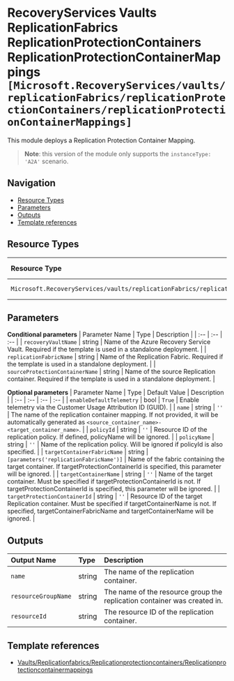 # RecoveryServices Vaults ReplicationFabrics ReplicationProtectionContainers ReplicationProtectionContainerMappings `[Microsoft.RecoveryServices/vaults/replicationFabrics/replicationProtectionContainers/replicationProtectionContainerMappings]`

This module deploys a Replication Protection Container Mapping.

> **Note**: this version of the module only supports the `instanceType: 'A2A'` scenario.

## Navigation

- [Resource Types](#Resource-Types)
- [Parameters](#Parameters)
- [Outputs](#Outputs)
- [Template references](#Template-references)

## Resource Types

| Resource Type | API Version |
| :-- | :-- |
| `Microsoft.RecoveryServices/vaults/replicationFabrics/replicationProtectionContainers/replicationProtectionContainerMappings` | 2021-12-01 |

## Parameters

**Conditional parameters**
| Parameter Name | Type | Description |
| :-- | :-- | :-- |
| `recoveryVaultName` | string | Name of the Azure Recovery Service Vault. Required if the template is used in a standalone deployment. |
| `replicationFabricName` | string | Name of the Replication Fabric. Required if the template is used in a standalone deployment. |
| `sourceProtectionContainerName` | string | Name of the source Replication container. Required if the template is used in a standalone deployment. |

**Optional parameters**
| Parameter Name | Type | Default Value | Description |
| :-- | :-- | :-- | :-- |
| `enableDefaultTelemetry` | bool | `True` | Enable telemetry via the Customer Usage Attribution ID (GUID). |
| `name` | string | `''` | The name of the replication container mapping. If not provided, it will be automatically generated as `<source_container_name>-<target_container_name>`. |
| `policyId` | string | `''` | Resource ID of the replication policy. If defined, policyName will be ignored. |
| `policyName` | string | `''` | Name of the replication policy. Will be ignored if policyId is also specified. |
| `targetContainerFabricName` | string | `[parameters('replicationFabricName')]` | Name of the fabric containing the target container. If targetProtectionContainerId is specified, this parameter will be ignored. |
| `targetContainerName` | string | `''` | Name of the target container. Must be specified if targetProtectionContainerId is not. If targetProtectionContainerId is specified, this parameter will be ignored. |
| `targetProtectionContainerId` | string | `''` | Resource ID of the target Replication container. Must be specified if targetContainerName is not. If specified, targetContainerFabricName and targetContainerName will be ignored. |


## Outputs

| Output Name | Type | Description |
| :-- | :-- | :-- |
| `name` | string | The name of the replication container. |
| `resourceGroupName` | string | The name of the resource group the replication container was created in. |
| `resourceId` | string | The resource ID of the replication container. |

## Template references

- [Vaults/Replicationfabrics/Replicationprotectioncontainers/Replicationprotectioncontainermappings](https://docs.microsoft.com/en-us/azure/templates/Microsoft.RecoveryServices/2021-12-01/vaults/replicationFabrics/replicationProtectionContainers/replicationProtectionContainerMappings)
